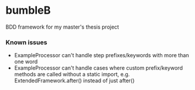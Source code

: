 # bumbleB
BDD framework for my master's thesis project



### Known issues
* ExampleProcessor can't handle step prefixes/keywords with more than one word
* ExampleProcessor can't handle cases where custom prefix/keyword methods are called without a static import, e.g. ExtendedFramework.after() instead of just after()